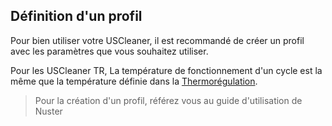 ## Définition d'un profil

Pour bien utiliser votre USCleaner, il est recommandé de créer un profil avec les paramètres que vous souhaitez utiliser. 

Pour les USCleaner TR, La température de fonctionnement d'un cycle est la même que la température définie dans la [Thermorégulation](../10-cuve/index.md#thermo-regulation).

> Pour la création d'un profil, référez vous au guide d'utilisation de Nuster